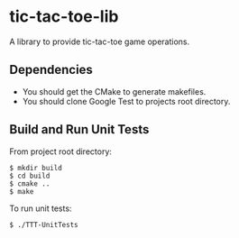# tic-tac-toe-lib
A library to provide tic-tac-toe game operations.

## Dependencies

* You should get the CMake to generate makefiles.
* You should clone Google Test to projects root directory.

## Build and Run Unit Tests
From project root directory:

```
$ mkdir build
$ cd build
$ cmake ..
$ make
```

To run unit tests:

```
$ ./TTT-UnitTests
```

